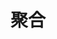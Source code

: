 # 聚合
<script type="text/javascript" src="/Js/Ckplayer/ckplayer.js"></script>
<div class="video" style="width: 50rem;height: 30rem;"></div>
<script type="text/javascript">
    var videoObject = {
    		container: '.video',
    		variable: 'player',
    		video:'http://video-oss.easyswoole.com/es-orm/10.%E8%81%9A%E5%90%88.mp4'
    	};
    var player=new ckplayer(videoObject);
</script>
